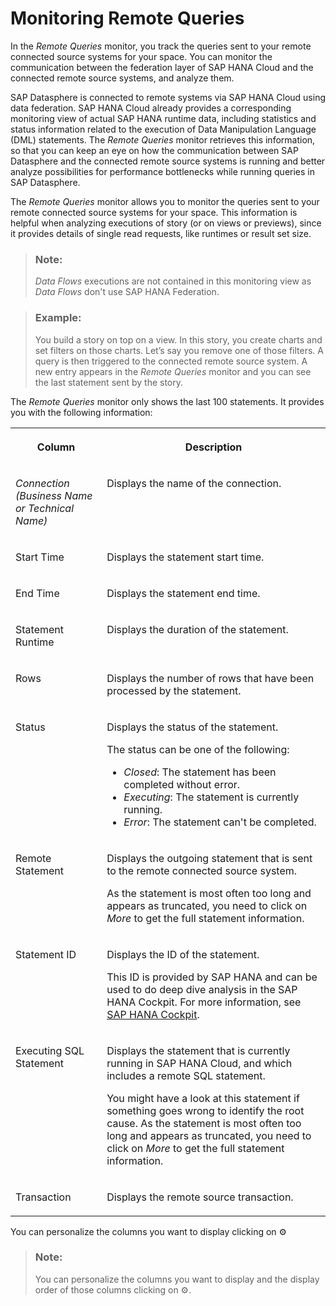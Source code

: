 <!-- loio806d7f0c45a14f1fb07db0a226b2b822 -->

<link rel="stylesheet" type="text/css" href="../css/sap-icons.css"/>

# Monitoring Remote Queries

In the *Remote Queries* monitor, you track the queries sent to your remote connected source systems for your space. You can monitor the communication between the federation layer of SAP HANA Cloud and the connected remote source systems, and analyze them.

SAP Datasphere is connected to remote systems via SAP HANA Cloud using data federation. SAP HANA Cloud already provides a corresponding monitoring view of actual SAP HANA runtime data, including statistics and status information related to the execution of Data Manipulation Language \(DML\) statements. The *Remote Queries* monitor retrieves this information, so that you can keep an eye on how the communication between SAP Datasphere and the connected remote source systems is running and better analyze possibilities for performance bottlenecks while running queries in SAP Datasphere.

The *Remote Queries* monitor allows you to monitor the queries sent to your remote connected source systems for your space. This information is helpful when analyzing executions of story \(or on views or previews\), since it provides details of single read requests, like runtimes or result set size.

> ### Note:  
> *Data Flows* executions are not contained in this monitoring view as *Data Flows* don't use SAP HANA Federation.

> ### Example:  
> You build a story on top on a view. In this story, you create charts and set filters on those charts. Let’s say you remove one of those filters. A query is then triggered to the connected remote source system. A new entry appears in the *Remote Queries* monitor and you can see the last statement sent by the story.

The *Remote Queries* monitor only shows the last 100 statements. It provides you with the following information:


<table>
<tr>
<th valign="top">

Column

</th>
<th valign="top">

Description

</th>
</tr>
<tr>
<td valign="top">

*Connection \(Business Name or Technical Name\)*

</td>
<td valign="top">

Displays the name of the connection. 

</td>
</tr>
<tr>
<td valign="top">

Start Time

</td>
<td valign="top">

Displays the statement start time. 

</td>
</tr>
<tr>
<td valign="top">

End Time

</td>
<td valign="top">

Displays the statement end time. 

</td>
</tr>
<tr>
<td valign="top">

Statement Runtime

</td>
<td valign="top">

Displays the duration of the statement. 

</td>
</tr>
<tr>
<td valign="top">

Rows

</td>
<td valign="top">

Displays the number of rows that have been processed by the statement. 

</td>
</tr>
<tr>
<td valign="top">

Status

</td>
<td valign="top">

Displays the status of the statement. 

The status can be one of the following:

-   *Closed*: The statement has been completed without error.
-   *Executing*: The statement is currently running.
-   *Error*: The statement can't be completed.



</td>
</tr>
<tr>
<td valign="top">

Remote Statement

</td>
<td valign="top">

Displays the outgoing statement that is sent to the remote connected source system. 

As the statement is most often too long and appears as truncated, you need to click on *More* to get the full statement information.

</td>
</tr>
<tr>
<td valign="top">

Statement ID

</td>
<td valign="top">

Displays the ID of the statement. 

This ID is provided by SAP HANA and can be used to do deep dive analysis in the SAP HANA Cockpit. For more information, see [SAP HANA Cockpit](https://help.sap.com/viewer/6b94445c94ae495c83a19646e7c3fd56/latest/en-US/da25cad976064dc0a24a1b0ee9b62525.html).

</td>
</tr>
<tr>
<td valign="top">

Executing SQL Statement

</td>
<td valign="top">

Displays the statement that is currently running in SAP HANA Cloud, and which includes a remote SQL statement. 

You might have a look at this statement if something goes wrong to identify the root cause. As the statement is most often too long and appears as truncated, you need to click on *More* to get the full statement information.

</td>
</tr>
<tr>
<td valign="top">

Transaction

</td>
<td valign="top">

Displays the remote source transaction. 

</td>
</tr>
</table>

You can personalize the columns you want to display clicking on :gear:

> ### Note:  
> You can personalize the columns you want to display and the display order of those columns clicking on :gear:.

